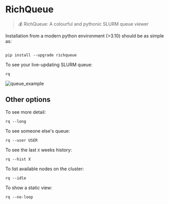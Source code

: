 # RichQueue

> 💰 RichQueue: A colourful and pythonic SLURM queue viewer

Installation from a modern python environment (>3.10) should be as simple as:

```shell

pip install --upgrade richqueue
```

To see your live-updating SLURM queue:

```shell
rq
```

![queue_example](https://github.com/user-attachments/assets/d99ca5e9-7675-4853-ab28-2d7b4da855f2)

## Other options

To see more detail:

```rq --long```

To see someone else's queue:

```rq --user USER```

To see the last `X` weeks history:

```rq --hist X```

To list available nodes on the cluster:

```rq --idle```

To show a static view:

```rq --no-loop```
